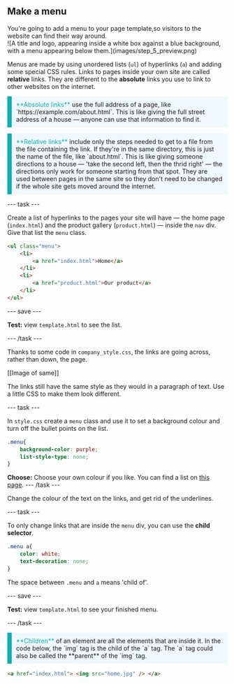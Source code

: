 ## Make a menu

<div style="display: flex; flex-wrap: wrap">
<div style="flex-basis: 200px; flex-grow: 1; margin-right: 15px;">
You're going to add a menu to your page template,so visitors to the website can find their way around.
</div>
<div>
![A title and logo, appearing inside a white box against a blue background, with a menu appearing below them.](images/step_5_preview.png)
</div>
</div>

Menus are made by using unordered lists (`ul`) of hyperlinks (`a`) and adding some special CSS rules. Links to pages inside your own site are called **relative** links. They are different to the **absolute** links you use to link to other websites on the internet.

<p style="border-left: solid; border-width:10px; border-color: #0faeb0; background-color: aliceblue; padding: 10px;">
<span style="color: #0faeb0">**Absolute links**</span> use the full address of a page, like `https://example.com/about.html`. This is like giving the full street address of a house — anyone can use that information to find it. 
</p>

<p style="border-left: solid; border-width:10px; border-color: #0faeb0; background-color: aliceblue; padding: 10px;">
<span style="color: #0faeb0">**Relative links**</span> include only the steps needed to get to a file from the file containing the link. If they're in the same directory, this is just the name of the file, like `about.html`. This is like giving someone directions to a house — 'take the second left, then the thrid right' — the directions only work for someone starting from that spot. They are used between pages in the same site so they don't need to be changed if the whole site gets moved around the internet.
</p>

--- task ---

Create a list of hyperlinks to the pages your site will have — the home page (`index.html`) and the product gallery (`product.html`) — inside the `nav` div. Give that list the `menu` class.

```html
<ul class="menu">
    <li>
        <a href="index.html">Home</a>
    </li>
    <li>
        <a href="product.html">Our product</a>
    </li>
</ul>
``` 
--- save ---

**Test:** view `template.html` to see the list.

--- /task ---

Thanks to some code in `company_style.css`, the links are going across, rather than down, the page. 

[[Image of same]]

The links still have the same style as they would in a paragraph of text. Use a little CSS to make them look different.

--- task ---

In `style.css` create a `menu` class and use it to set a background colour and turn off the bullet points on the list.

```css
.menu{
    background-color: purple;
    list-style-type: none;
}
```

**Choose:** Choose your own colour if you like. You can find a list on [this page](https://www.w3schools.com/colors/colors_names.asp).
--- /task ---

Change the colour of the text on the links, and get rid of the underlines. 

--- task ---

To only change links that are inside the `menu` div, you can use the **child selector**. 

```css
.menu a{
    color: white;
    text-decoration: none;
}
```

The space between `.menu` and `a` means 'child of'.

--- save ---

**Test:** view `template.html` to see your finished menu.

--- /task ---

<p style="border-left: solid; border-width:10px; border-color: #0faeb0; background-color: aliceblue; padding: 10px;">
<span style="color: #0faeb0">**Children**</span> of an element are all the elements that are inside it. In the code below, the `img` tag is the child of the `a` tag. The `a` tag could also be called the **parent** of the `img` tag.

```HTML
<a href="index.html"> <img src="home.jpg" /> </a>
```

</p>